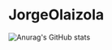 # JorgeOlaizola
![Anurag's GitHub stats](https://github-readme-stats.vercel.app/api?username=JorgeOlaizola&count_private=true)

